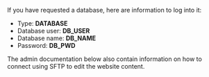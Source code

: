 If you have requested a database, here are information to log into it:

- Type: __DATABASE__
- Database user: __DB_USER__
- Database name: __DB_NAME__
- Password: __DB_PWD__

The admin documentation below also contain information on how to connect using SFTP to edit the website content.
